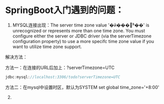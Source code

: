# SpringBoot入门遇到的问题：

1.  MYSQL连接出现：The server time zone value '�й���׼ʱ��' is unrecognized or represents more than one time zone. You must configure either the server or JDBC driver (via the serverTimezone configuration property) to use a more specifc time zone value if you want to utilize time zone support. 

   解决方法：

   方法一：在连接的URL后加上：?serverTimezone=UTC

   ```java
   jdbc:mysql://localhost:3306/todo?serverTimezone=UTC
   ```

   方法二：在mysql中设置时区，默认为SYSTEM set global time_zone='+8:00'

2. 